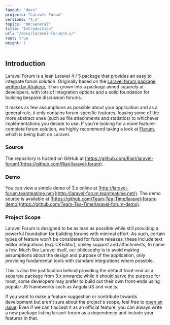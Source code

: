 ```yaml
---
layout: "docs"
projects: "Laravel Forum"
versions: "4.x"
topics: "00:General"
title: "Introduction"
url: "/docs/laravel-forum/4.x/"
root: true
weight: 1
---
```


## Introduction

Laravel Forum is a lean Laravel 4 / 5 package that provides an easy to integrate forum solution. Originally based on the [Laravel forum package written by Atrakeur](https://github.com/Atrakeur/laravel-forum), it has grown into a package aimed squarely at developers, with lots of integration options and a solid foundation for building bespoke discussion forums.

It makes as few assumptions as possible about your application and as a general rule, it only contains forum-specific features, leaving some of the more abstract ones (such as file attachments and statistics) to whichever implementations you decide to use. If you're looking for a more feature-complete forum solution, we highly recommend taking a look at [Flarum](http://flarum.org/), which is being built on Laravel.

### Source

The repository is hosted on GitHub at [https://github.com/Riari/laravel-forum](https://github.com/Riari/laravel-forum).

### Demo

You can view a simple demo of 3.x online at [http://laravel-forum.teamteatime.net/](http://laravel-forum.teamteatime.net/). The demo source is available at [https://github.com/Team-Tea-Time/laravel-forum-demo](https://github.com/Team-Tea-Time/laravel-forum-demo).

### Project Scope

Laravel Forum is designed to be as lean as possible while still providing a powerful foundation for building forums with minimal effort. As such, certain types of feature won't be considered for future releases; these include text editor integrations (e.g. CKEditor), smiley support and attachments, to name a few. Much like Laravel itself, our philosophy is to avoid making assumptions about the design and purpose of the application, only providing fundamental tools with standard integrations where possible.

This is also the justification behind providing the default front-end as a separate package from 3.x onwards; while it should serve the purpose for most, some developers may prefer to build out their own front-ends using popular JS frameworks such as AngularJS and vue.js.

If you want to make a feature suggestion or contribute towards development but aren't sure about the project's scope, feel free to [open an issue](https://github.com/Riari/laravel-forum/issues/new). Even if we can't accept it as an official feature, you can always write a new package listing laravel-forum as a dependency and include your features in that.
